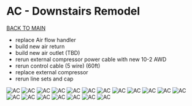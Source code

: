 # AC - Downstairs Remodel
[BACK TO MAIN](/README.md)

- replace Air flow handler
- build new air return
- build new air outlet (TBD)
- rerun external compressor power cable with new 10-2 AWD
- rerun control cable (5 wire) (60ft)
- replace external compressor
- rerun line sets and cap

![AC](./IMG20230711074515.jpg)
![AC](./IMG20230719202828.jpg)
![AC](./IMG20230719202839.jpg)
![AC](./IMG20230719202927.jpg)
![AC](./IMG20230712103641.jpg)
![AC](./20230714_113650.jpg)
![AC](./20230714_113701.jpg)
![AC](./20230714_113711.jpg)
![AC](./IMG20230714161015.jpg)
![AC](./IMG20230714161022.jpg)
![AC](./IMG20230715095946.jpg)
![AC](./IMG20230714081339.jpg)
![AC](./IMG20230710205204.jpg)
![AC](./IMG20230712090816.jpg)
![AC](./IMG20230712093320.jpg)
![AC](./IMG20230712103510.jpg)
![AC](./IMG20230714101629.jpg)
![AC](./IMG20230719190944.jpg)
![AC](./IMG20230719191000.jpg)
